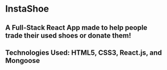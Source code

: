 # InstaShoe 

## A Full-Stack React App made to help people trade their used shoes or donate them!

## Technologies Used: HTML5, CSS3, React.js, and Mongoose
